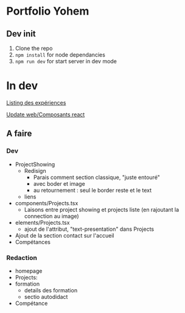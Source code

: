 # Portfolio Yohem
## Dev init

1. Clone the  repo
2. `npm install` for node dependancies
3. `npm run dev` for start server in dev mode
# In dev
[Listing des expériences](./docs/experience.md)

[Update web/Composants react](./docs/Front.md)

## A faire

### Dev 
- ProjectShowing
  - Redisign
    - Parais comment section classique, "juste entouré"
    - avec boder et image
    - au retournement : seul le border reste et le text
  - liens
- components/Projects.tsx
  - Laisons entre project showing et projects liste (en rajoutant la connection au image)
- elements/Projects.tsx
  - ajout de l'attribut, "text-presentation" dans Projects
- Ajout de la section contact sur l'accueil
- Compétances

### Redaction
- homepage
- Projects:
- formation
  - details des formation
  - sectio autodidact
- Compétance
